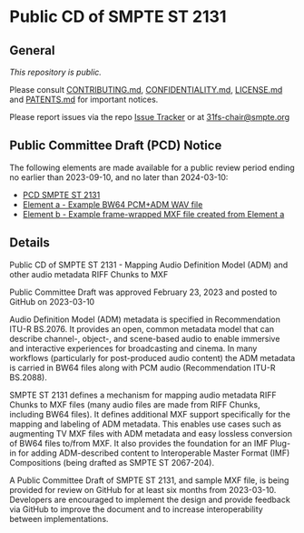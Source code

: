 # Public CD of SMPTE ST 2131

## General

_This repository is *public*._

Please consult [CONTRIBUTING.md](./CONTRIBUTING.md), [CONFIDENTIALITY.md](./CONFIDENTIALITY.md), [LICENSE.md](./LICENSE.md) and
[PATENTS.md](./PATENTS.md) for important notices.

Please report issues via the repo [Issue Tracker](https://github.com/SMPTE/st2131/issues) or at [31fs-chair@smpte.org](mailto:31fs-chair@smpte.org)

## Public Committee Draft (PCD) Notice

The following elements are made available for a public review period ending no earlier than 2023-09-10, and no later than 2024-03-10:

* [PCD SMPTE ST 2131](https://github.com/SMPTE/st2131/blob/main/31FS-PCD-ST-2131-ADM-in-MXF.pdf)
* [Element a - Example BW64 PCM+ADM WAV file](https://github.com/SMPTE/st2131/blob/main/31FS-PCD-ST-2131a-ADM-in-MXF-2022-12-07.wav.zip)
* [Element b - Example frame-wrapped MXF file created from Element a](https://github.com/SMPTE/st2131/blob/main/31FS-PCD-ST-2131b-ADM-in-MXF-2022-12-07.mxf.zip)

## Details

Public CD of SMPTE ST 2131 - Mapping Audio Definition Model (ADM) and other audio metadata RIFF Chunks to MXF

Public Committee Draft was approved February 23, 2023 and posted to GitHub on 2023-03-10

Audio Definition Model (ADM) metadata is specified in Recommendation ITU-R BS.2076. It provides an open, common metadata model that can describe channel-, object-, and scene-based audio to enable immersive and interactive experiences for broadcasting and cinema. In many workflows (particularly for post-produced audio content) the ADM metadata is carried in BW64 files along with PCM audio (Recommendation ITU-R BS.2088).

SMPTE ST 2131 defines a mechanism for mapping audio metadata RIFF Chunks to MXF files (many audio files are made from RIFF Chunks, including BW64 files). It defines additional MXF support specifically for the mapping and labeling of ADM metadata. This enables use cases such as augmenting TV MXF files with ADM metadata and easy lossless conversion of BW64 files to/from MXF. It also provides the foundation for an IMF Plug-in for adding ADM-described content to Interoperable Master Format (IMF) Compositions (being drafted as SMPTE ST 2067-204).

A Public Committee Draft of SMPTE ST 2131, and sample MXF file, is being provided for review on GitHub <link> for at least six months from 2023-03-10. Developers are encouraged to implement the design and provide feedback via GitHub to improve the document and to increase interoperability between implementations.
